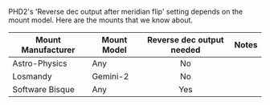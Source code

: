 PHD2's 'Reverse dec output after meridian flip' setting depends on the mount model.  Here are the mounts that we know about.

|Mount Manufacturer|Mount Model|Reverse dec output needed|Notes|
|----|----|:----:|----|
|Astro-Physics|Any|No||
|Losmandy|Gemini-2|No||
|Software Bisque|Any|Yes||

